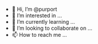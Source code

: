 - 👋 Hi, I’m @purport
- 👀 I’m interested in ...
- 🌱 I’m currently learning ...
- 💞️ I’m looking to collaborate on ...
- 📫 How to reach me ...

<!---
purport/purport is a ✨ special ✨ repository because its `README.md` (this file) appears on your GitHub profile.
You can click the Preview link to take a look at your changes.
--->
